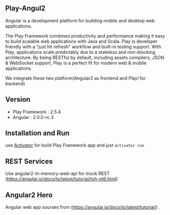 ## Play-Angul2
Angular is a development platform for building mobile and desktop web applications.

The Play Framework combines productivity and performance making it easy to build scalable web applications with Java and Scala. Play is developer friendly with a "just hit refresh" workflow and built-in testing support. With Play, applications scale predictably due to a stateless and non-blocking architecture. By being RESTful by default, including assets compilers, JSON & WebSocket support, Play is a perfect fit for modern web & mobile applications.

We integrate these two platform(Angular2 as frontend and Play! for backend)

## Version
* Play Framework : 2.5.4
* Angular : 2.0.0-rc.3

## Installation and Run
use [Activator](https://www.lightbend.com/activator/download) for build Play Framework app and just `activator run`

## REST Services
Use angular2-in-memory-web-api for mock REST (https://angular.io/docs/ts/latest/tutorial/toh-pt6.html)

## Angular2 Hero
Angular web app sourses from (https://angular.io/docs/ts/latest/tutorial/) .
